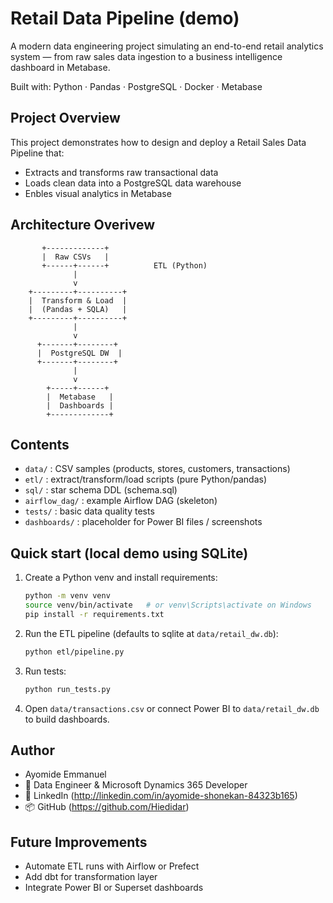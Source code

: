 # Retail Data Pipeline (demo)

A modern data engineering project simulating an end-to-end retail analytics system — from raw sales data ingestion to a business intelligence dashboard in Metabase.

Built with:
Python · Pandas · PostgreSQL · Docker · Metabase

## Project Overview

This project demonstrates how to design and deploy a Retail Sales Data Pipeline that:

- Extracts and transforms raw transactional data
- Loads clean data into a PostgreSQL data warehouse
- Enbles visual analytics in Metabase

## Architecture Overivew

           +-------------+
           |  Raw CSVs   |
           +------+------+          ETL (Python)
                  |
                  v
        +---------+----------+
        |  Transform & Load  |
        |  (Pandas + SQLA)   |
        +---------+----------+
                  |
                  v
          +-------+--------+
          |  PostgreSQL DW  |
          +-------+--------+
                  |
                  v
            +-----+------+
            |  Metabase   |
            |  Dashboards |
            +-------------+

## Contents
- `data/` : CSV samples (products, stores, customers, transactions)
- `etl/` : extract/transform/load scripts (pure Python/pandas)
- `sql/` : star schema DDL (schema.sql)
- `airflow_dag/` : example Airflow DAG (skeleton)
- `tests/` : basic data quality tests
- `dashboards/` : placeholder for Power BI files / screenshots

## Quick start (local demo using SQLite)
1. Create a Python venv and install requirements:
   ```bash
   python -m venv venv
   source venv/bin/activate   # or venv\Scripts\activate on Windows
   pip install -r requirements.txt
   ```

2. Run the ETL pipeline (defaults to sqlite at `data/retail_dw.db`):
   ```bash
   python etl/pipeline.py
   ```

3. Run tests:
   ```bash
   python run_tests.py
   ```

4. Open `data/transactions.csv` or connect Power BI to `data/retail_dw.db` to build dashboards.


## Author

- Ayomide Emmanuel
- 💼 Data Engineer & Microsoft Dynamics 365 Developer
- 🔗 LinkedIn (http://linkedin.com/in/ayomide-shonekan-84323b165)
- 📦 GitHub (https://github.com/Hiedidar)

## Future Improvements
- Automate ETL runs with Airflow or Prefect
- Add dbt for transformation layer
- Integrate Power BI or Superset dashboards
